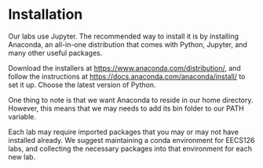 # Installation

Our labs use Jupyter. The recommended way to install it is by installing
Anaconda, an all-in-one distribution that comes with Python, Jupyter, and many
other useful packages.

Download the installers at https://www.anaconda.com/distribution/, and follow
the instructions at https://docs.anaconda.com/anaconda/install/ to set it up.
Choose the latest version of Python.

One thing to note is that we want Anaconda to reside in our home directory.
However, this means that we may needs to add its bin folder to our PATH
variable.

Each lab may require imported packages that you may or may not have installed already.
We suggest maintaining a conda environment for EECS126 labs, and collecting the necessary 
packages into that environment for each new lab.